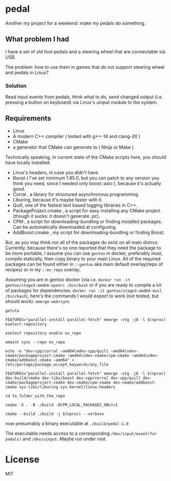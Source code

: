 # pedal

Another my project for a weekend: make my pedals do something.

## What problem I had

I have a set of old foot pedals and a steering wheel that are connectable via USB.

The problem: how to use them in games that do not support steering wheel and pedals in Linux?

### Solution

Read input events from pedals, think what to do, send changed output (i.e. pressing a button on keyboard) via Linux's uinput module to the system.

## Requirements

- Linux
- A modern C++ compiler ( tested with g++-14 and clang-20 )
- CMake
- a generator that CMake can generate to ( Ninja or Make ).

Technically speaking, in current state of the CMake scripts here, you should have locally installed:
 
 - Linux's headers, in case you didn't have.
 - Boost ( I've set minimum 1.85.0, but you can patch to any version you think you need, since I needed only boost::asio ), because it's actually good.
 - Corral , a library for structured asynchronous programming. 
 - Liburing, because it's maybe faster with it.
 - Quill, one of the fastest text based logging libraries in C++.
 - PackageProject.cmake , a script for easy installing any CMake project (though it sucks: it doesn't generate .pc).
 - CPM , a script for downloading-bundling or finding installed packages. Can be automatically downloaded at configuring.
 - AddBoost.cmake , my script for downloading-bundling or finding Boost. 

But, as you may think not all of the packages do exist on all main distros. Currently, because there's no one reported that they need the package to be more portable, I assume you can use `gentoo` in docker, preferably musl, compile statically, then copy binary to your main Linux. All of the required packages can be found either in `::gentoo` aka main default overlay(repo of recipes) or in my `::ex_repo` overlay.

Assuming you are in gentoo docker (via i.e. `docker run -it gentoo/stage3:amd64-openrc /bin/bash` or if you are ready to compile a lot of packages for dependencies: `docker run -it gentoo/stage3:amd64-musl /bin/bash`), here's the commands I would expect to work (not tested, but should work):
`emerge-webrsync`

`getuto`

`FEATURES="parallel-install parallel-fetch" emerge -vtg -j8 -l $(nproc) eselect-repository`

`eselect repository enable ex_repo`

`emaint sync --repo ex_repo`

`echo -e "dev-cpp/corral ~amd64\ndev-cpp/quill ~amd64\ndev-cmake/packageproject-cmake ~amd64\ndev-cmake/cpm-cmake ~amd64\ndev-cmake/addboost-cmake ~amd64" > /etc/portage/package.accept_keywords/any_file`

`FEATURES="parallel-install parallel-fetch" emerge -vtg -j8 -l $(nproc) dev-build/cmake dev-libs/boost dev-cpp/corral dev-cpp/quill dev-cmake/packageproject-cmake dev-cmake/cpm-cmake dev-cmake/addboost-cmake sys-libs/liburing sys-kernel/linux-headers`

`cd to_folder_with_the_repo`

`cmake -S . -B ./build -DCPM_LOCAL_PACKAGES_ONLY=1`

`cmake --build ./build -j $(nproc) --verbose`

now presumably a binary executable at `./build/pedal-1.0`

The executable needs access to a corresponding `/dev/input/event(for pedals)` and `/dev/uinput`. Maybe run under root.

# License

MIT

